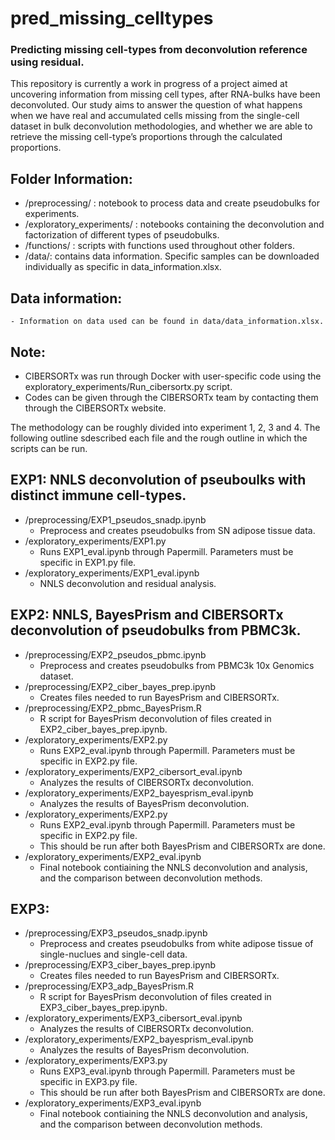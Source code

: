 # pred_missing_celltypes
### Predicting missing cell-types from deconvolution reference using residual. 

This repository is currently a work in progress of a project aimed at uncovering information from missing cell types, after RNA-bulks have been deconvoluted. Our study aims to answer the question of what happens when we have real and accumulated cells missing from the single-cell dataset in bulk deconvolution methodologies, and whether we are able to retrieve the missing cell-type’s proportions through the calculated proportions. 


## Folder Information:
- /preprocessing/ : notebook to process data and create pseudobulks for experiments.
- /exploratory_experiments/ :  notebooks containing the deconvolution and factorization of different types of pseudobulks.
- /functions/ :  scripts with functions used throughout other folders.
- /data/: contains data information. Specific samples can be downloaded individually as specific in data_information.xlsx.

## Data information:
    - Information on data used can be found in data/data_information.xlsx.

## Note:
- CIBERSORTx was run through Docker with user-specific code using the exploratory_experiments/Run_cibersortx.py script.
- Codes can be given through the CIBERSORTx team by contacting them through the CIBERSORTx website.

The methodology can be roughly divided into experiment 1, 2, 3 and 4. 
The following outline sdescribed each file and the rough outline in which the scripts can be run.

## EXP1: NNLS deconvolution of pseuboulks with distinct immune cell-types.
- /preprocessing/EXP1_pseudos_snadp.ipynb
    - Preprocess and creates pseudobulks from SN adipose tissue data.
- /exploratory_experiments/EXP1.py 
    - Runs EXP1_eval.ipynb through Papermill. Parameters must be specific in EXP1.py file.
- /exploratory_experiments/EXP1_eval.ipynb
    - NNLS deconvolution and residual analysis.    

## EXP2: NNLS, BayesPrism and CIBERSORTx deconvolution of pseudobulks from PBMC3k.
- /preprocessing/EXP2_pseudos_pbmc.ipynb
    - Preprocess and creates pseudobulks from PBMC3k 10x Genomics dataset.
- /preprocessing/EXP2_ciber_bayes_prep.ipynb
    - Creates files needed to run BayesPrism and CIBERSORTx.
- /preprocessing/EXP2_pbmc_BayesPrism.R
    - R script for BayesPrism deconvolution of files created in EXP2_ciber_bayes_prep.ipynb.
- /exploratory_experiments/EXP2.py 
    - Runs EXP2_eval.ipynb through Papermill. Parameters must be specific in EXP2.py file.
- /exploratory_experiments/EXP2_cibersort_eval.ipynb 
    - Analyzes the results of CIBERSORTx deconvolution.
- /exploratory_experiments/EXP2_bayesprism_eval.ipynb 
    - Analyzes the results of BayesPrism deconvolution.
- /exploratory_experiments/EXP2.py 
    - Runs EXP2_eval.ipynb through Papermill. Parameters must be specific in EXP2.py file.
    - This should be run after both BayesPrism and CIBERSORTx are done. 
- /exploratory_experiments/EXP2_eval.ipynb 
    - Final notebook contiaining the NNLS deconvolution and analysis, and the comparison between deconvolution methods. 

## EXP3:
- /preprocessing/EXP3_pseudos_snadp.ipynb
    - Preprocess and creates pseudobulks from white adipose tissue of single-nuclues and single-cell data.
- /preprocessing/EXP3_ciber_bayes_prep.ipynb
    - Creates files needed to run BayesPrism and CIBERSORTx.
- /preprocessing/EXP3_adp_BayesPrism.R
    - R script for BayesPrism deconvolution of files created in EXP3_ciber_bayes_prep.ipynb.
- /exploratory_experiments/EXP3_cibersort_eval.ipynb 
    - Analyzes the results of CIBERSORTx deconvolution.
- /exploratory_experiments/EXP2_bayesprism_eval.ipynb 
    - Analyzes the results of BayesPrism deconvolution.
- /exploratory_experiments/EXP3.py 
    - Runs EXP3_eval.ipynb through Papermill. Parameters must be specific in EXP3.py file.
    - This should be run after both BayesPrism and CIBERSORTx are done. 
- /exploratory_experiments/EXP3_eval.ipynb 
    - Final notebook contiaining the NNLS deconvolution and analysis, and the comparison between deconvolution methods.     
    